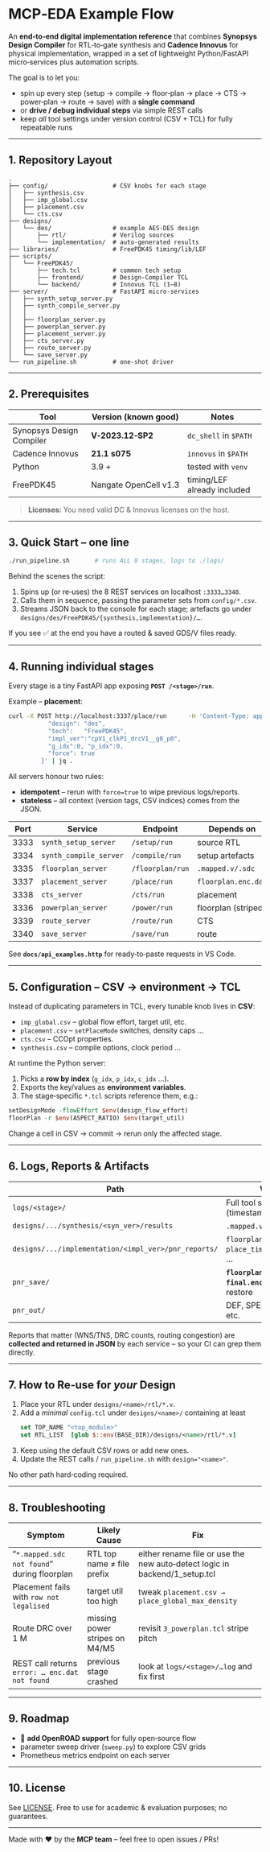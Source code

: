 # MCP‑EDA Example Flow

An **end‑to‑end digital implementation reference** that combines **Synopsys Design Compiler** for RTL‑to‑gate synthesis and **Cadence Innovus** for physical implementation, wrapped in a set of lightweight Python/FastAPI micro‑services plus automation scripts.

The goal is to let you:

* spin up every step (setup → compile → floor‑plan → place → CTS → power‑plan → route → save) with a **single command**  
* or **drive / debug individual steps** via simple REST calls  
* keep *all* tool settings under version control (CSV + TCL) for fully repeatable runs  

---

## 1. Repository Layout

```
.
├── config/                  # CSV knobs for each stage
│   ├── synthesis.csv
│   ├── imp_global.csv
│   ├── placement.csv
│   └── cts.csv
├── designs/
│   └── des/                 # example AES‑DES design
│       ├── rtl/             # Verilog sources
│       └── implementation/  # auto‑generated results
├── libraries/               # FreePDK45 timing/lib/LEF
├── scripts/
│   └── FreePDK45/
│       ├── tech.tcl         # common tech setup
│       ├── frontend/        # Design‑Compiler TCL
│       └── backend/         # Innovus TCL (1–8)
├── server/                  # FastAPI micro‑services
│   ├── synth_setup_server.py
│   ├── synth_compile_server.py
│   │
│   ├── floorplan_server.py
│   ├── powerplan_server.py
│   ├── placement_server.py
│   ├── cts_server.py
│   ├── route_server.py
│   └── save_server.py
└── run_pipeline.sh          # one‑shot driver
```

---

## 2. Prerequisites

| Tool | Version (known good) | Notes |
|------|---------------------|-------|
| Synopsys Design Compiler | **V‑2023.12‑SP2** | `dc_shell` in `$PATH` |
| Cadence Innovus | **21.1 s075** | `innovus` in `$PATH` |
| Python | 3.9 + | tested with `venv` |
| FreePDK45 | Nangate OpenCell v1.3 | timing/LEF already included |

> **Licenses:** You need valid DC & Innovus licenses on the host.

---

## 3. Quick Start – one line

```bash
./run_pipeline.sh       # runs ALL 8 stages, logs to ./logs/
```

Behind the scenes the script:

1. Spins up (or re‑uses) the 8 REST services on localhost `:3333…3340`.
2. Calls them in sequence, passing the parameter sets from `config/*.csv`.
3. Streams JSON back to the console for each stage; artefacts go under  
   `designs/des/FreePDK45/{synthesis,implementation}/…`.

If you see ✅ at the end you have a routed & saved GDS/V files ready.

---

## 4. Running individual stages

Every stage is a tiny FastAPI app exposing **`POST /<stage>/run`**.

Example – **placement**:

```bash
curl -X POST http://localhost:3337/place/run      -H 'Content-Type: application/json'      -d '{
           "design": "des",
           "tech":   "FreePDK45",
           "impl_ver":"cpV1_clkP1_drcV1__g0_p0",
           "g_idx":0, "p_idx":0,
           "force": true
         }' | jq .
```

All servers honour two rules:

* **idempotent** – rerun with `force=true` to wipe previous logs/reports.  
* **stateless** – all context (version tags, CSV indices) comes from the JSON.

| Port | Service | Endpoint | Depends on |
|------|---------|----------|------------|
| 3333 | `synth_setup_server`   | `/setup/run`      | source RTL |
| 3334 | `synth_compile_server` | `/compile/run`    | setup artefacts |
| 3335 | `floorplan_server`     | `/floorplan/run`  | `.mapped.v/.sdc` |
| 3337 | `placement_server`     | `/place/run`      | `floorplan.enc.dat` |
| 3338 | `cts_server`           | `/cts/run`        | placement |
| 3336 | `powerplan_server`     | `/power/run`      | floorplan (striped) |
| 3339 | `route_server`         | `/route/run`      | CTS |
| 3340 | `save_server`          | `/save/run`       | route |

See **`docs/api_examples.http`** for ready‑to‑paste requests in VS Code.

---

## 5. Configuration – CSV → environment → TCL

Instead of duplicating parameters in TCL, every tunable knob lives in **CSV**:

* `imp_global.csv` – global flow effort, target util, etc.
* `placement.csv` – `setPlaceMode` switches, density caps …
* `cts.csv` – CCOpt properties.
* `synthesis.csv` – compile options, clock period …

At runtime the Python server:

1. Picks a **row by index** (`g_idx`, `p_idx`, `c_idx` …).
2. Exports the key/values as **environment variables**.
3. The stage‑specific `*.tcl` scripts reference them, e.g.:

```tcl
setDesignMode -flowEffort $env(design_flow_effort)
floorPlan -r $env(ASPECT_RATIO) $env(target_util)
```

Change a cell in CSV → commit → rerun only the affected stage.

---

## 6. Logs, Reports & Artifacts

| Path | What |
|------|------|
| `logs/<stage>/` | Full tool std‑out per run (timestamped) |
| `designs/.../synthesis/<syn_ver>/results` | `.mapped.v`, `.sdc`, QOR |
| `designs/.../implementation/<impl_ver>/pnr_reports/` | `floorplan_summary.rpt`, `place_timing.rpt.gz`, … |
| `pnr_save/` | **`floorplan.enc.dat`**, **`final.enc.dat`** – for restore |
| `pnr_out/` | DEF, SPEF, net‑delays, etc. |

Reports that matter (WNS/TNS, DRC counts, routing congestion) are **collected and returned in JSON** by each service – so your CI can grep them directly.

---

## 7. How to Re‑use for *your* Design

1. Place your RTL under `designs/<name>/rtl/*.v`.
2. Add a *minimal* `config.tcl` under `designs/<name>/` containing at least  
   ```tcl
   set TOP_NAME "<top_module>"
   set RTL_LIST  [glob $::env(BASE_DIR)/designs/<name>/rtl/*.v]
   ```
3. Keep using the default CSV rows or add new ones.
4. Update the REST calls / `run_pipeline.sh` with `design="<name>"`.

No other path hard‑coding required.

---

## 8. Troubleshooting

| Symptom | Likely Cause | Fix |
|---------|--------------|-----|
| “`*.mapped.sdc not found`” during floorplan | RTL top name ≠ file prefix | either rename file or use the new auto‑detect logic in backend/1_setup.tcl |
| Placement fails with `row not legalised` | target util too high | tweak `placement.csv → place_global_max_density` |
| Route DRC over 1 M | missing power stripes on M4/M5 | revisit `3_powerplan.tcl` stripe pitch |
| REST call returns `error: … enc.dat not found` | previous stage crashed | look at `logs/<stage>/…log` and fix first |

---

## 9. Roadmap

* 🚧 **add OpenROAD support** for fully open‑source flow  
* parameter sweep driver (`sweep.py`) to explore CSV grids  
* Prometheus metrics endpoint on each server  

---

## 10. License

See [LICENSE](LICENSE).  Free to use for academic & evaluation purposes; no guarantees.

---

Made with ❤️ by the **MCP team** – feel free to open issues / PRs!
